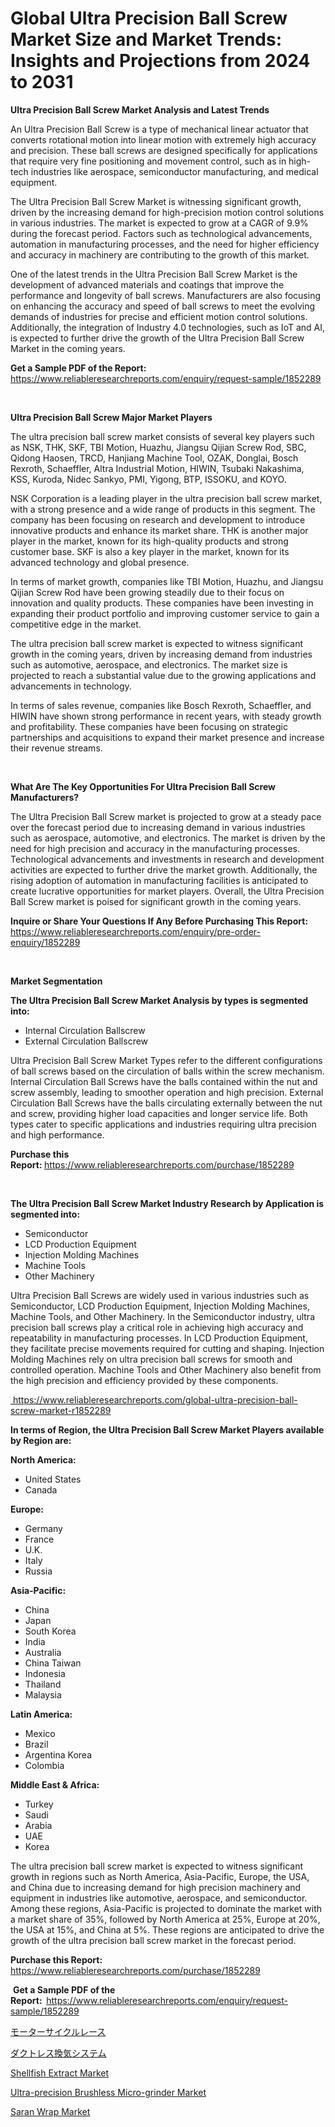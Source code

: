 <p><h1>Global Ultra Precision Ball Screw Market Size and Market Trends: Insights and Projections from 2024 to 2031</h1></p><p><strong>Ultra Precision Ball Screw Market Analysis and Latest Trends</strong></p>
<p><p>An Ultra Precision Ball Screw is a type of mechanical linear actuator that converts rotational motion into linear motion with extremely high accuracy and precision. These ball screws are designed specifically for applications that require very fine positioning and movement control, such as in high-tech industries like aerospace, semiconductor manufacturing, and medical equipment.</p><p>The Ultra Precision Ball Screw Market is witnessing significant growth, driven by the increasing demand for high-precision motion control solutions in various industries. The market is expected to grow at a CAGR of 9.9% during the forecast period. Factors such as technological advancements, automation in manufacturing processes, and the need for higher efficiency and accuracy in machinery are contributing to the growth of this market.</p><p>One of the latest trends in the Ultra Precision Ball Screw Market is the development of advanced materials and coatings that improve the performance and longevity of ball screws. Manufacturers are also focusing on enhancing the accuracy and speed of ball screws to meet the evolving demands of industries for precise and efficient motion control solutions. Additionally, the integration of Industry 4.0 technologies, such as IoT and AI, is expected to further drive the growth of the Ultra Precision Ball Screw Market in the coming years.</p></p>
<p><strong>Get a Sample PDF of the Report:&nbsp;</strong> <a href="https://www.reliableresearchreports.com/enquiry/request-sample/1852289">https://www.reliableresearchreports.com/enquiry/request-sample/1852289</a></p>
<p>&nbsp;</p>
<p><strong>Ultra Precision Ball Screw Major Market Players</strong></p>
<p><p>The ultra precision ball screw market consists of several key players such as NSK, THK, SKF, TBI Motion, Huazhu, Jiangsu Qijian Screw Rod, SBC, Qidong Haosen, TRCD, Hanjiang Machine Tool, OZAK, Donglai, Bosch Rexroth, Schaeffler, Altra Industrial Motion, HIWIN, Tsubaki Nakashima, KSS, Kuroda, Nidec Sankyo, PMI, Yigong, BTP, ISSOKU, and KOYO.</p><p>NSK Corporation is a leading player in the ultra precision ball screw market, with a strong presence and a wide range of products in this segment. The company has been focusing on research and development to introduce innovative products and enhance its market share. THK is another major player in the market, known for its high-quality products and strong customer base. SKF is also a key player in the market, known for its advanced technology and global presence.</p><p>In terms of market growth, companies like TBI Motion, Huazhu, and Jiangsu Qijian Screw Rod have been growing steadily due to their focus on innovation and quality products. These companies have been investing in expanding their product portfolio and improving customer service to gain a competitive edge in the market.</p><p>The ultra precision ball screw market is expected to witness significant growth in the coming years, driven by increasing demand from industries such as automotive, aerospace, and electronics. The market size is projected to reach a substantial value due to the growing applications and advancements in technology.</p><p>In terms of sales revenue, companies like Bosch Rexroth, Schaeffler, and HIWIN have shown strong performance in recent years, with steady growth and profitability. These companies have been focusing on strategic partnerships and acquisitions to expand their market presence and increase their revenue streams.</p></p>
<p>&nbsp;</p>
<p><strong>What Are The Key Opportunities For Ultra Precision Ball Screw Manufacturers?</strong></p>
<p><p>The Ultra Precision Ball Screw market is projected to grow at a steady pace over the forecast period due to increasing demand in various industries such as aerospace, automotive, and electronics. The market is driven by the need for high precision and accuracy in the manufacturing processes. Technological advancements and investments in research and development activities are expected to further drive the market growth. Additionally, the rising adoption of automation in manufacturing facilities is anticipated to create lucrative opportunities for market players. Overall, the Ultra Precision Ball Screw market is poised for significant growth in the coming years.</p></p>
<p><strong>Inquire or Share Your Questions If Any Before Purchasing This Report:</strong> <a href="https://www.reliableresearchreports.com/enquiry/pre-order-enquiry/1852289">https://www.reliableresearchreports.com/enquiry/pre-order-enquiry/1852289</a></p>
<p>&nbsp;</p>
<p><strong>Market Segmentation</strong></p>
<p><strong>The Ultra Precision Ball Screw Market Analysis by types is segmented into:</strong></p>
<p><ul><li>Internal Circulation Ballscrew</li><li>External Circulation Ballscrew</li></ul></p>
<p><p>Ultra Precision Ball Screw Market Types refer to the different configurations of ball screws based on the circulation of balls within the screw mechanism. Internal Circulation Ball Screws have the balls contained within the nut and screw assembly, leading to smoother operation and high precision. External Circulation Ball Screws have the balls circulating externally between the nut and screw, providing higher load capacities and longer service life. Both types cater to specific applications and industries requiring ultra precision and high performance.</p></p>
<p><strong>Purchase this Report:&nbsp;</strong><a href="https://www.reliableresearchreports.com/purchase/1852289">https://www.reliableresearchreports.com/purchase/1852289</a></p>
<p>&nbsp;</p>
<p><strong>The Ultra Precision Ball Screw Market Industry Research by Application is segmented into:</strong></p>
<p><ul><li>Semiconductor</li><li>LCD Production Equipment</li><li>Injection Molding Machines</li><li>Machine Tools</li><li>Other Machinery</li></ul></p>
<p><p>Ultra Precision Ball Screws are widely used in various industries such as Semiconductor, LCD Production Equipment, Injection Molding Machines, Machine Tools, and Other Machinery. In the Semiconductor industry, ultra precision ball screws play a critical role in achieving high accuracy and repeatability in manufacturing processes. In LCD Production Equipment, they facilitate precise movements required for cutting and shaping. Injection Molding Machines rely on ultra precision ball screws for smooth and controlled operation. Machine Tools and Other Machinery also benefit from the high precision and efficiency provided by these components.</p></p>
<p><a href="https://www.reliableresearchreports.com/global-ultra-precision-ball-screw-market-r1852289">&nbsp;https://www.reliableresearchreports.com/global-ultra-precision-ball-screw-market-r1852289</a></p>
<p><strong>In terms of Region, the Ultra Precision Ball Screw Market Players available by Region are:</strong></p>
<p>
    <p> <strong> North America: </strong>
        <ul>
            <li>United States</li>
            <li>Canada</li>
        </ul>
        </p> 
    <p> <strong> Europe: </strong>
        <ul>
            <li>Germany</li>
            <li>France</li>
            <li>U.K.</li>
            <li>Italy</li>
            <li>Russia</li>
        </ul>
        </p> 
    <p> <strong> Asia-Pacific: </strong>
        <ul>
            <li>China</li>
            <li>Japan</li>
            <li>South Korea</li>
            <li>India</li>
            <li>Australia</li>
            <li>China Taiwan</li>
            <li>Indonesia</li>
            <li>Thailand</li>
            <li>Malaysia</li>
        </ul>
        </p> 
    <p> <strong> Latin America: </strong>
        <ul>
            <li>Mexico</li>
            <li>Brazil</li>
            <li>Argentina Korea</li>
            <li>Colombia</li>
        </ul>
        </p> 
    <p> <strong> Middle East & Africa: </strong>
        <ul>
            <li>Turkey</li>
            <li>Saudi</li>
            <li>Arabia</li>
            <li>UAE</li>
            <li>Korea</li>
        </ul>
    </p>
    </p>
<p><p>The ultra precision ball screw market is expected to witness significant growth in regions such as North America, Asia-Pacific, Europe, the USA, and China due to increasing demand for high precision machinery and equipment in industries like automotive, aerospace, and semiconductor. Among these regions, Asia-Pacific is projected to dominate the market with a market share of 35%, followed by North America at 25%, Europe at 20%, the USA at 15%, and China at 5%. These regions are anticipated to drive the growth of the ultra precision ball screw market in the forecast period.</p></p>
<p><strong>Purchase this Report: </strong><a href="https://www.reliableresearchreports.com/purchase/1852289">https://www.reliableresearchreports.com/purchase/1852289</a></p>
<p>&nbsp;<strong>Get a Sample PDF of the Report:&nbsp;&nbsp;</strong><a href="https://www.reliableresearchreports.com/enquiry/request-sample/1852289">https://www.reliableresearchreports.com/enquiry/request-sample/1852289</a></p>
<p><strong></strong></p>
<p><p><a href="https://github.com/joaejkdzgyljvo6/Market-Research-Report-List-1/blob/main/868220942826.md">モーターサイクルレース</a></p><p><a href="https://medium.com/@jasohung45456/%E3%83%80%E3%82%AF%E3%83%88%E3%83%AC%E3%82%B9%E6%8F%9B%E6%B0%97%E3%82%B7%E3%82%B9%E3%83%86%E3%83%A0%E3%81%AE%E5%B8%82%E5%A0%B4%E5%88%86%E6%9E%90%E3%81%A82024%E5%B9%B4%E3%81%8B%E3%82%892031%E5%B9%B4%E3%81%AE%E4%BA%88%E6%B8%AC%E3%81%95%E3%82%8C%E3%82%8B%E8%A6%8F%E6%A8%A1%E3%81%AB%E3%81%A4%E3%81%84%E3%81%A6-842b062c039a">ダクトレス換気システム</a></p><p><a href="https://issuu.com/reportprime-2/docs/shellfish-extract-market-size-2030.pptx">Shellfish Extract Market</a></p><p><a href="https://github.com/kathiaseamanalvaradovlprc2h/Market-Research-Report-List-2/blob/main/ultra-precision-brushless-micro-grinder-market.md">Ultra-precision Brushless Micro-grinder Market</a></p><p><a href="https://issuu.com/reportprime-2/docs/saran-wrap-market-size-2030.pptx">Saran Wrap Market</a></p></p>